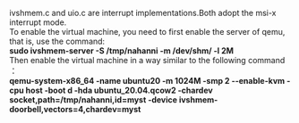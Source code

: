 ivshmem.c and uio.c are interrupt implementations.Both adopt the msi-x interrupt mode.   
To enable the virtual machine, you need to first enable the server of qemu, that is, use the command:   
     **sudo ivshmem-server -S /tmp/nahanni  -m /dev/shm/ -l 2M**  
Then enable the virtual machine in a way similar to the following command ：   
     **qemu-system-x86_64 -name ubuntu20 -m 1024M -smp 2 --enable-kvm -cpu host -boot d -hda ubuntu_20.04.qcow2  -chardev socket,path=/tmp/nahanni,id=myst -device ivshmem-doorbell,vectors=4,chardev=myst**  
